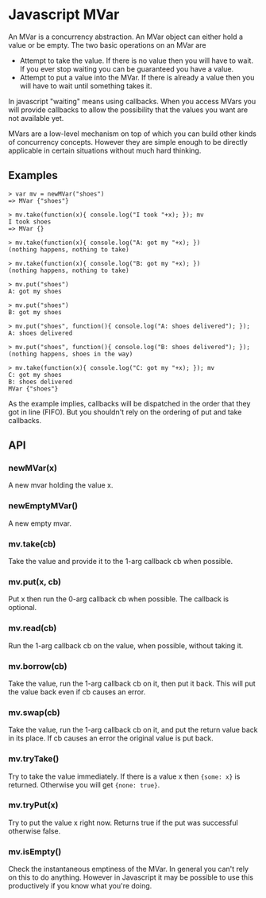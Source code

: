 # Javascript MVar

An MVar is a concurrency abstraction. An MVar object can either hold a
value or be empty. The two basic operations on an MVar are

- Attempt to take the value. If there is no value then you will have
to wait. If you ever stop waiting you can be guaranteed you have a
value.
- Attempt to put a value into the MVar. If there is already a value
then you will have to wait until something takes it.

In javascript "waiting" means using callbacks. When you access MVars
you will provide callbacks to allow the possibility that the values
you want are not available yet.

MVars are a low-level mechanism on top of which you can build other kinds
of concurrency concepts. However they are simple enough to be directly
applicable in certain situations without much hard thinking.

## Examples

```
> var mv = newMVar("shoes")
=> MVar {"shoes"}

> mv.take(function(x){ console.log("I took "+x); }); mv
I took shoes
=> MVar {}

> mv.take(function(x){ console.log("A: got my "+x); })
(nothing happens, nothing to take)

> mv.take(function(x){ console.log("B: got my "+x); })
(nothing happens, nothing to take)

> mv.put("shoes")
A: got my shoes

> mv.put("shoes")
B: got my shoes

> mv.put("shoes", function(){ console.log("A: shoes delivered"); });
A: shoes delivered

> mv.put("shoes", function(){ console.log("B: shoes delivered"); });
(nothing happens, shoes in the way)

> mv.take(function(x){ console.log("C: got my "+x); }); mv
C: got my shoes
B: shoes delivered
MVar {"shoes"}
```

As the example implies, callbacks will be dispatched in the order
that they got in line (FIFO). But you shouldn't rely on the ordering of
put and take callbacks.


## API

### newMVar(x)
A new mvar holding the value x.

### newEmptyMVar()
A new empty mvar.

### mv.take(cb)
Take the value and provide it to the 1-arg callback cb when possible.

### mv.put(x, cb)
Put x then run the 0-arg callback cb when possible. The callback is optional.

### mv.read(cb)
Run the 1-arg callback cb on the value, when possible, without taking it.

### mv.borrow(cb)
Take the value, run the 1-arg callback cb on it, then put it back.
This will put the value back even if cb causes an error.

### mv.swap(cb)
Take the value, run the 1-arg callback cb on it, and put the return value
back in its place. If cb causes an error the original value is put back.

### mv.tryTake()
Try to take the value immediately. If there is a value x then `{some: x}` is
returned. Otherwise you will get `{none: true}`.

### mv.tryPut(x)
Try to put the value x right now. Returns true if the put was successful
otherwise false.

### mv.isEmpty()
Check the instantaneous emptiness of the MVar. In general you can't rely on
this to do anything. However in Javascript it may be possible to use this
productively if you know what you're doing.
